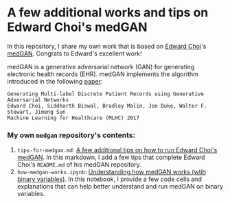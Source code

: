 A few additional works and tips on Edward Choi's medGAN
=====================

In this repository, I share my own work that is based on [Edward Choi](https://github.com/mp2893/)'s [medGAN](https://github.com/mp2893/medgan). Congrats to Edward's excellent work!

medGAN is a generative adversarial network (GAN) for generating electronic health records (EHR). medGAN implements the algorithm introduced in the following [paper](https://arxiv.org/abs/1703.06490):

	Generating Multi-label Discrete Patient Records using Generative Adversarial Networks
	Edward Choi, Siddharth Biswal, Bradley Malin, Jon Duke, Walter F. Stewart, Jimeng Sun  
	Machine Learning for Healthcare (MLHC) 2017

### My own `medgan` repository's contents:
1. `tips-for-medgan.md`: [A few additional tips on how to run Edward Choi's medGAN](https://github.com/sylvaincom/medgan/blob/master/tips-for-medgan.md). In this markdown, I add a few tips that complete Edward Choi's `README.md` of his medGAN repository.
2. `how-medgan-works.ipynb`: [Understanding how medGAN works (wtih binary variables)](https://github.com/sylvaincom/medgan/blob/master/how-medgan-binary-works.ipynb). In this notebook, I provide a few code cells and explanations that can help better understand and run medGAN on binary variables.

